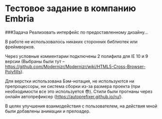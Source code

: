 # Тестовое задание в компанию Embria


###Задача
Реализовать интерфейс по предоставленному дизайну...

В работе не использовалось никаких сторонних библиотек или фреймворков.

Через условные комментарии подключены 2 полифила для IE 10 и 9 версии
(Выбраны были тут – https://github.com/Modernizr/Modernizr/wiki/HTML5-Cross-Browser-Polyfills).

Для верстки использована Бэм-нотация, не используются ни препроцессоры, ни система сборки
из-за размера проекта (при необходимости все это используется 😎).
Стили были прогнаны через онлайн автопрефиксер (https://autoprefixer.github.io/ru/).

В целях улучшения взаимодействия с пользователем, на действия мной были добавлены 
анимации и прелоадер.
